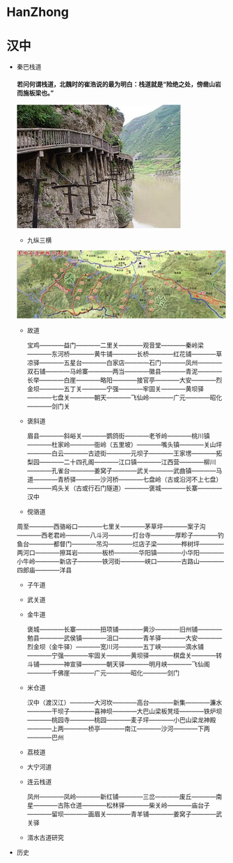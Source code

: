 # HanZhong

# 汉中

+ 秦巴栈道

  #### 若问何谓栈道，北魏时的崔浩说的最为明白：栈道就是“险绝之处，傍凿山岩而施板梁也。”
  
  ![栈道](/img/zhandao.jpg)

  + 九纵三横
  
   ![秦巴栈道图](/img/all.jpg)
   
  + 故道
  
    宝鸡————益门————二里关————观音堂————秦岭梁————东河桥————黄牛铺————长桥————红花铺————草凉驿————五星台————白家店————石门————凤州————双石铺————马岭寨————两当————徽县————青泥————长举————白崖————略阳————接官亭————大安————烈金坝————五丁关————宁强————牢固关————黄坝驿————七盘关————朝天————飞仙岭————广元————昭化————剑门关    
  
  + 褒斜道
  
    眉县————斜峪关————鹦鸽街————老爷岭————桃川镇————杜家岭————衙岭（五里坡）————嘴头镇————关山坪————白云————古迹街————元坝子————王家塄————拓梨园————二十四孔阁————江口镇————江西营————柳川————孔雀台————姜窝子————武关————武曲镇————马道————青桥驿————沙河桥————七盘岭（古或沿河不上七盘）————鸡头关（古或行石门隧道）————褒城————长寨————汉中
 
  + 傥骆道
  
  周至————西骆峪口————七里关————茅草坪————案子沟————西老君岭————八斗河————灯台寺————厚畛子————钓鱼台————都督门————吊沟————烂店子梁————桦树坪————两河口————擦耳岩————板桥————华阳镇————小华阳————小牛岭————新店子————铁河街————峡口————古路山————四郎庙————洋县
    
  
  + 子午道
  
  + 武关道
  
  + 金牛道
  
    褒城————长寨————扭项铺————黄沙————旧州铺————勉县————武侯镇————沮口————青羊驿————大安————烈金坝（金牛驿）————宽川河————五丁峡————滴水铺————宁强————牢固关————黄坝驿————棋盘关————转斗铺————神宣驿————朝天驿————明月峡————飞仙阁————千佛崖————广元————昭化————剑门
  
  + 米仓道
  
    汉中（渡汉江）————大河坎————高台————新集————濂水————干坝子————喜神坝————大巴山梁板凳垭————铁炉坝————桃园寺————桃园————麦子坪————小巴山梁龙神殿————上两————桥亭————南江————沙河————下两————巴州
  
  + 荔枝道
  
  + 大宁河道
  
  + 连云栈道
    
    凤州————凤岭————新红铺————三岔————废丘————南星————古陈仓道————松林驿————柴关岭————庙台子————留坝————画眉关————青羊铺————姜窝子————武关驿  
  
  + 湑水古道研究
  
  
  
+ 历史
